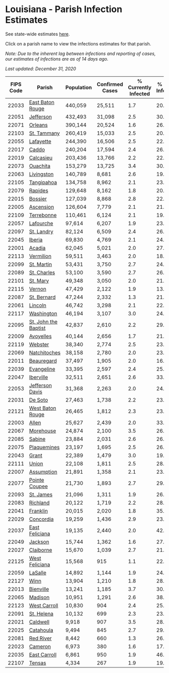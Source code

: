 # Louisiana - Parish Infection Estimates

See state-wide estimates [here](/infections/us-la).

Click on a parish name to view the infections estimates for that parish.

*Note: Due to the inherent lag between infections and reporting of cases, our estimates of infections are as of 14 days ago.*

*Last updated: December 31, 2020*

|   FIPS Code |                                       Parish |   Population |   Confirmed Cases |   % Currently Infected |   % Total Infected |
|-------------|----------------------------------------------|--------------|-------------------|------------------------|--------------------|
|       22033 |         [East Baton Rouge](east-baton-rouge) |      440,059 |            25,511 |                    1.7 |               20.9 |
|       22051 |                       [Jefferson](jefferson) |      432,493 |            31,098 |                    2.5 |               30.8 |
|       22071 |                           [Orleans](orleans) |      390,144 |            20,524 |                    1.6 |               26.5 |
|       22103 |                   [St. Tammany](st.-tammany) |      260,419 |            15,033 |                    2.5 |               20.3 |
|       22055 |                       [Lafayette](lafayette) |      244,390 |            16,506 |                    2.5 |               22.7 |
|       22017 |                               [Caddo](caddo) |      240,204 |            17,594 |                    2.4 |               26.2 |
|       22019 |                       [Calcasieu](calcasieu) |      203,436 |            13,766 |                    2.2 |               22.8 |
|       22073 |                         [Ouachita](ouachita) |      153,279 |            13,725 |                    3.4 |               30.0 |
|       22063 |                     [Livingston](livingston) |      140,789 |             8,681 |                    2.6 |               19.8 |
|       22105 |                     [Tangipahoa](tangipahoa) |      134,758 |             8,962 |                    2.1 |               23.0 |
|       22079 |                           [Rapides](rapides) |      129,648 |             8,162 |                    1.8 |               20.7 |
|       22015 |                           [Bossier](bossier) |      127,039 |             8,868 |                    2.8 |               22.0 |
|       22005 |                       [Ascension](ascension) |      126,604 |             7,779 |                    2.1 |               21.6 |
|       22109 |                     [Terrebonne](terrebonne) |      110,461 |             6,124 |                    2.1 |               19.7 |
|       22057 |                       [Lafourche](lafourche) |       97,614 |             6,207 |                    1.9 |               23.6 |
|       22097 |                     [St. Landry](st.-landry) |       82,124 |             6,509 |                    2.4 |               26.2 |
|       22045 |                             [Iberia](iberia) |       69,830 |             4,769 |                    2.1 |               24.2 |
|       22001 |                             [Acadia](acadia) |       62,045 |             5,021 |                    2.0 |               27.7 |
|       22113 |                       [Vermilion](vermilion) |       59,511 |             3,463 |                    2.0 |               18.9 |
|       22099 |                     [St. Martin](st.-martin) |       53,431 |             3,750 |                    2.7 |               24.6 |
|       22089 |                   [St. Charles](st.-charles) |       53,100 |             3,590 |                    2.7 |               26.8 |
|       22101 |                         [St. Mary](st.-mary) |       49,348 |             3,050 |                    2.0 |               21.9 |
|       22115 |                             [Vernon](vernon) |       47,429 |             2,122 |                    1.9 |               13.8 |
|       22087 |                   [St. Bernard](st.-bernard) |       47,244 |             2,332 |                    1.3 |               21.0 |
|       22061 |                           [Lincoln](lincoln) |       46,742 |             3,298 |                    2.1 |               22.3 |
|       22117 |                     [Washington](washington) |       46,194 |             3,107 |                    3.0 |               24.3 |
|       22095 | [St. John the Baptist](st.-john-the-baptist) |       42,837 |             2,610 |                    2.2 |               29.2 |
|       22009 |                       [Avoyelles](avoyelles) |       40,144 |             2,656 |                    1.7 |               21.8 |
|       22119 |                           [Webster](webster) |       38,340 |             2,774 |                    2.5 |               23.1 |
|       22069 |                 [Natchitoches](natchitoches) |       38,158 |             2,780 |                    2.0 |               23.1 |
|       22011 |                     [Beauregard](beauregard) |       37,497 |             1,905 |                    2.0 |               16.5 |
|       22039 |                     [Evangeline](evangeline) |       33,395 |             2,597 |                    2.4 |               25.3 |
|       22047 |                       [Iberville](iberville) |       32,511 |             2,651 |                    2.6 |               33.0 |
|       22053 |           [Jefferson Davis](jefferson-davis) |       31,368 |             2,263 |                    2.0 |               24.0 |
|       22031 |                           [De Soto](de-soto) |       27,463 |             1,738 |                    2.2 |               23.5 |
|       22121 |         [West Baton Rouge](west-baton-rouge) |       26,465 |             1,812 |                    2.3 |               23.5 |
|       22003 |                               [Allen](allen) |       25,627 |             2,439 |                    2.0 |               33.3 |
|       22067 |                       [Morehouse](morehouse) |       24,874 |             2,100 |                    3.5 |               26.1 |
|       22085 |                             [Sabine](sabine) |       23,884 |             2,031 |                    2.6 |               26.7 |
|       22075 |                   [Plaquemines](plaquemines) |       23,197 |             1,695 |                    2.5 |               26.0 |
|       22043 |                               [Grant](grant) |       22,389 |             1,479 |                    3.0 |               19.3 |
|       22111 |                               [Union](union) |       22,108 |             1,811 |                    2.5 |               28.5 |
|       22007 |                     [Assumption](assumption) |       21,891 |             1,358 |                    2.1 |               23.6 |
|       22077 |               [Pointe Coupee](pointe-coupee) |       21,730 |             1,893 |                    2.7 |               29.9 |
|       22093 |                       [St. James](st.-james) |       21,096 |             1,311 |                    1.9 |               26.5 |
|       22083 |                         [Richland](richland) |       20,122 |             1,719 |                    2.2 |               28.4 |
|       22041 |                         [Franklin](franklin) |       20,015 |             2,020 |                    1.8 |               35.8 |
|       22029 |                       [Concordia](concordia) |       19,259 |             1,436 |                    2.9 |               23.1 |
|       22037 |             [East Feliciana](east-feliciana) |       19,135 |             2,440 |                    2.0 |               42.8 |
|       22049 |                           [Jackson](jackson) |       15,744 |             1,362 |                    1.6 |               27.7 |
|       22027 |                       [Claiborne](claiborne) |       15,670 |             1,039 |                    2.7 |               21.5 |
|       22125 |             [West Feliciana](west-feliciana) |       15,568 |               915 |                    1.1 |               22.9 |
|       22059 |                           [LaSalle](lasalle) |       14,892 |             1,144 |                    1.9 |               24.3 |
|       22127 |                                 [Winn](winn) |       13,904 |             1,210 |                    1.8 |               28.6 |
|       22013 |                       [Bienville](bienville) |       13,241 |             1,185 |                    3.7 |               30.0 |
|       22065 |                           [Madison](madison) |       10,951 |             1,291 |                    2.6 |               38.7 |
|       22123 |                 [West Carroll](west-carroll) |       10,830 |               904 |                    2.4 |               25.5 |
|       22091 |                     [St. Helena](st.-helena) |       10,132 |               699 |                    2.3 |               23.0 |
|       22021 |                         [Caldwell](caldwell) |        9,918 |               907 |                    3.5 |               28.8 |
|       22025 |                       [Catahoula](catahoula) |        9,494 |               845 |                    2.7 |               29.2 |
|       22081 |                       [Red River](red-river) |        8,442 |               660 |                    1.3 |               26.0 |
|       22023 |                           [Cameron](cameron) |        6,973 |               380 |                    1.6 |               17.9 |
|       22035 |                 [East Carroll](east-carroll) |        6,861 |               950 |                    1.9 |               46.4 |
|       22107 |                             [Tensas](tensas) |        4,334 |               267 |                    1.9 |               19.7 |